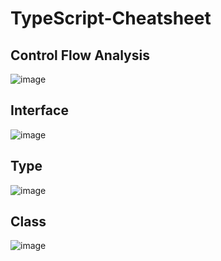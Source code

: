 # TypeScript-Cheatsheet

## Control Flow Analysis
![image](https://github.com/deelykos/TypeScript-Cheatsheet/assets/101451046/4be10518-33ab-45d9-8de5-53838a3fe3b9)

## Interface
![image](https://github.com/deelykos/TypeScript-Cheatsheet/assets/101451046/ba49b78f-e816-46b5-8e72-68513e516805)

## Type
![image](https://github.com/deelykos/TypeScript-Cheatsheet/assets/101451046/149cafd6-0f50-4957-a73f-a0d1a0648a81)

## Class
![image](https://github.com/deelykos/TypeScript-Cheatsheet/assets/101451046/73efbb78-c3a6-4794-872b-8bbfe632e01c)
